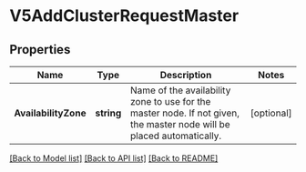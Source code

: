 # V5AddClusterRequestMaster

## Properties

Name | Type | Description | Notes
------------ | ------------- | ------------- | -------------
**AvailabilityZone** | **string** | Name of the availability zone to use for the master node. If not given, the master node will be placed automatically.  | [optional] 

[[Back to Model list]](../README.md#documentation-for-models) [[Back to API list]](../README.md#documentation-for-api-endpoints) [[Back to README]](../README.md)


